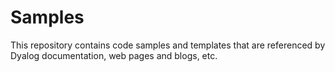 Samples
=======

This repository contains code samples and templates that are referenced by Dyalog documentation, web pages and blogs, etc.

